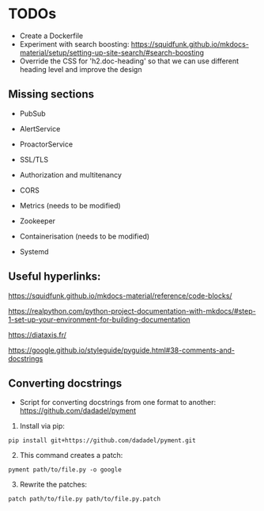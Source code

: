 # TODOs

- Create a Dockerfile
- Experiment with search boosting: https://squidfunk.github.io/mkdocs-material/setup/setting-up-site-search/#search-boosting
- Override the CSS for 'h2.doc-heading' so that we can use different heading level and improve the design

## Missing sections

- PubSub
- AlertService
- ProactorService
- SSL/TLS
- Authorization and multitenancy
- CORS
- Metrics (needs to be modified)
- Zookeeper

- Containerisation (needs to be modified)
- Systemd


## Useful hyperlinks:

https://squidfunk.github.io/mkdocs-material/reference/code-blocks/

https://realpython.com/python-project-documentation-with-mkdocs/#step-1-set-up-your-environment-for-building-documentation

https://diataxis.fr/

https://google.github.io/styleguide/pyguide.html#38-comments-and-docstrings

## Converting docstrings

- Script for converting docstrings from one format to another: https://github.com/dadadel/pyment

1. Install via pip:
```
pip install git+https://github.com/dadadel/pyment.git
```

2. This command creates a patch:
```
pyment path/to/file.py -o google
```
3. Rewrite the patches:
```
patch path/to/file.py path/to/file.py.patch
```



